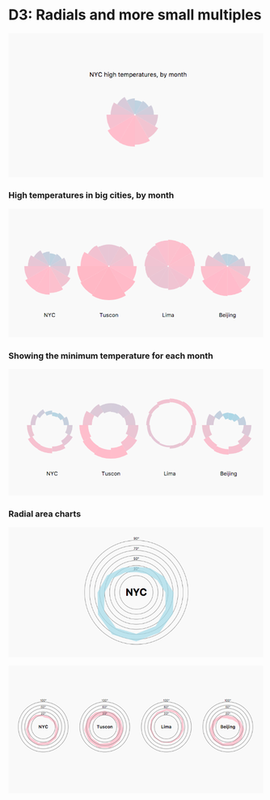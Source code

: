 # D3: Radials and more small multiples

![](21.png)

### High temperatures in big cities, by month

![](22.png)


### Showing the minimum temperature for each month

![](23.png)


### Radial area charts

![](24.png)


![](25.png)

